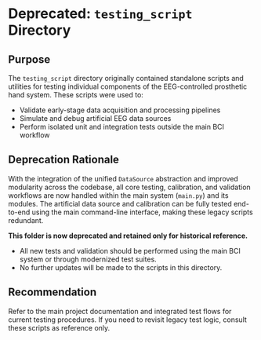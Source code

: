 # Deprecated: `testing_script` Directory

## Purpose

The `testing_script` directory originally contained standalone scripts and utilities for testing individual components of the EEG-controlled prosthetic hand system. These scripts were used to:
- Validate early-stage data acquisition and processing pipelines
- Simulate and debug artificial EEG data sources
- Perform isolated unit and integration tests outside the main BCI workflow

## Deprecation Rationale

With the integration of the unified `DataSource` abstraction and improved modularity across the codebase, all core testing, calibration, and validation workflows are now handled within the main system (`main.py`) and its modules. The artificial data source and calibration can be fully tested end-to-end using the main command-line interface, making these legacy scripts redundant.

**This folder is now deprecated and retained only for historical reference.**
- All new tests and validation should be performed using the main BCI system or through modernized test suites.
- No further updates will be made to the scripts in this directory.

## Recommendation

Refer to the main project documentation and integrated test flows for current testing procedures. If you need to revisit legacy test logic, consult these scripts as reference only.
